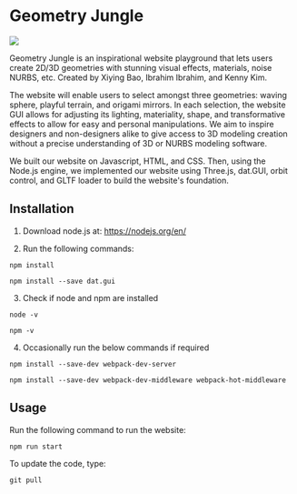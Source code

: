 # Geometry Jungle

![](https://miro.medium.com/max/1200/1*HaXyA3jO1cp0iIKHwuvNrQ.gif)


Geometry Jungle is an inspirational website playground that lets users create 2D/3D geometries with stunning visual effects, materials, noise NURBS, etc.  Created by Xiying Bao, Ibrahim Ibrahim, and Kenny Kim.

The website will enable users to select amongst three geometries: waving sphere, playful terrain, and origami mirrors.  In each selection, the website GUI allows for adjusting its lighting, materiality, shape, and transformative effects to allow for easy and personal manipulations.  We aim to inspire designers and non-designers alike to give access to 3D modeling creation without a precise understanding of 3D or NURBS modeling software.

We built our website on Javascript, HTML, and CSS.  Then, using the Node.js engine, we implemented our website using Three.js, dat.GUI, orbit control, and GLTF loader to build the website's foundation.


## Installation

1. Download node.js at: 
https://nodejs.org/en/

2. Run the following commands:

```
npm install

npm install --save dat.gui
```
3. Check if node and npm are installed
```
node -v

npm -v
```

4. Occasionally run the below commands if required
```
npm install --save-dev webpack-dev-server 

npm install --save-dev webpack-dev-middleware webpack-hot-middleware
```


## Usage

Run the following command to run the website:

```
npm run start
```

To update the code, type:

```
git pull
```

